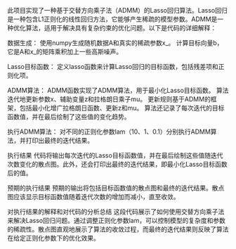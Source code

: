 此项目实现了一种基于交替方向乘子法（ADMM）的Lasso回归算法。Lasso回归是一种包含L1正则化的线性回归方法，它能够产生稀疏的模型参数。ADMM是一种优化算法，适用于解决具有复杂约束的优化问题。以下是代码的详细解释：

数据生成：
使用numpy生成随机数据A和真实的稀疏参数x_。
计算目标向量b，它是A和x_的矩阵乘积加上一些高斯噪声。

Lasso目标函数：
定义lasso函数来计算Lasso回归的目标函数，包括残差项和正则化项。

ADMM算法：
ADMM函数实现了ADMM算法，用于最小化Lasso目标函数。
算法迭代地更新参数x、辅助变量z和拉格朗日乘子mu。
更新规则基于ADMM的框架，包括最小化增广拉格朗日函数、更新z和mu。
算法还记录了每次迭代的目标函数值，并在最后绘制了这些值的变化趋势。

执行ADMM算法：
对不同的正则化参数lam（10、1、0.1）分别执行ADMM算法，并打印出最终的迭代结果。

执行结果
代码将输出每次迭代的Lasso目标函数值，并在最后绘制这些值随迭代次数变化的散点图。此外，还会打印出最终的迭代结果，即最小化Lasso目标函数后的值。

预期的执行结果
预期的输出将包括目标函数值的散点图和最终的迭代结果。散点图应该显示目标函数值随着迭代次数的增加而减小，直至收敛。

对执行结果的解释和对代码的分析总结
这段代码展示了如何使用交替方向乘子法来解决Lasso回归问题。通过调整正则化参数lam，可以控制模型的复杂度和参数的稀疏性。散点图直观地展示了算法的收敛过程，而最终的迭代结果则反映了算法在给定正则化参数下的优化效果。
